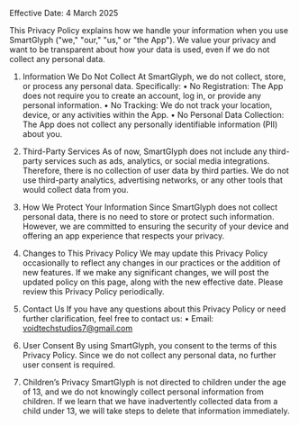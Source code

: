 Effective Date: 4 March 2025

This Privacy Policy explains how we handle your information when you use SmartGlyph ("we," "our," "us," or "the App"). We value your privacy and want to be transparent about how your data is used, even if we do not collect any personal data.
1. Information We Do Not Collect
At SmartGlyph, we do not collect, store, or process any personal data. Specifically:
•	No Registration: The App does not require you to create an account, log in, or provide any personal information.
•	No Tracking: We do not track your location, device, or any activities within the App.
•	No Personal Data Collection: The App does not collect any personally identifiable information (PII) about you.
2. Third-Party Services
As of now, SmartGlyph does not include any third-party services such as ads, analytics, or social media integrations. Therefore, there is no collection of user data by third parties. We do not use third-party analytics, advertising networks, or any other tools that would collect data from you.
3. How We Protect Your Information
Since SmartGlyph does not collect personal data, there is no need to store or protect such information. However, we are committed to ensuring the security of your device and offering an app experience that respects your privacy.
4. Changes to This Privacy Policy
We may update this Privacy Policy occasionally to reflect any changes in our practices or the addition of new features. If we make any significant changes, we will post the updated policy on this page, along with the new effective date. Please review this Privacy Policy periodically.


5. Contact Us
If you have any questions about this Privacy Policy or need further clarification, feel free to contact us:
•	Email: voidtechstudios7@gmail.com
6. User Consent
By using SmartGlyph, you consent to the terms of this Privacy Policy. Since we do not collect any personal data, no further user consent is required.
7. Children’s Privacy
SmartGlyph is not directed to children under the age of 13, and we do not knowingly collect personal information from children. If we learn that we have inadvertently collected data from a child under 13, we will take steps to delete that information immediately.
